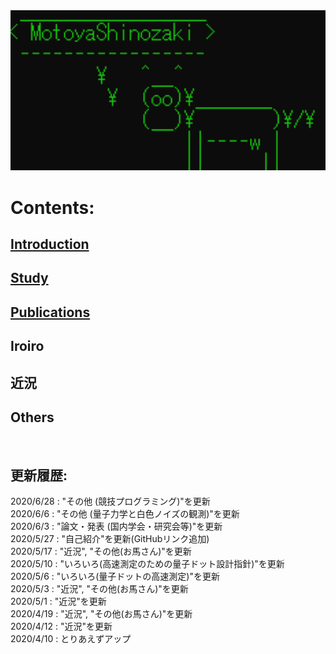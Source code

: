 <img src="./Top.png" width="600px">

# Contents:
## [Introduction](./content/introduction/introduction.md)
## [Study](./content/study/study.md)
## [Publications](./content/publication/publication.md)
## Iroiro
## 近況
## Others
<br>

## 更新履歴:
2020/6/28 : "その他 (競技プログラミング)"を更新<br>
2020/6/6  : "その他 (量子力学と白色ノイズの観測)"を更新<br>
2020/6/3  : "論文・発表 (国内学会・研究会等)"を更新<br>
2020/5/27 : "自己紹介"を更新(GitHubリンク追加)<br>
2020/5/17 : "近況", "その他(お馬さん)"を更新<br>
2020/5/10 : "いろいろ(高速測定のための量子ドット設計指針)"を更新<br>
2020/5/6  : "いろいろ(量子ドットの高速測定)"を更新<br>
2020/5/3  : "近況", "その他(お馬さん)"を更新<br>
2020/5/1  : "近況"を更新<br>
2020/4/19 : "近況", "その他(お馬さん)"を更新<br>
2020/4/12 : "近況"を更新<br>
2020/4/10 : とりあえずアップ<br>